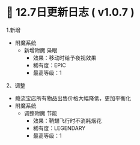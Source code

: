 # 🧾 12.7日更新日志 ( v1.0.7 )

1.新增

* 附魔系统
  * 新增附魔 枭眼
    * 效果：移动时给予夜视效果
    * 稀有度：EPIC
    * 最高等级：1

2、调整

* 瘾流宝店所有物品出售价格大幅降低，更加平衡化
* 附魔系统
  * 调整附魔 节能
    * 效果：鞘翅飞行时不消耗烟花
    * 稀有度：LEGENDARY
    * 最高等级：1

